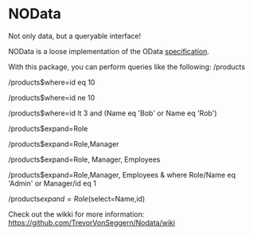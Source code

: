 # NOData
Not only data, but a queryable interface!

NOData is a loose implementation of the OData [specification](http://docs.oasis-open.org/odata/odata/v4.0/errata03/os/complete/part2-url-conventions/odata-v4.0-errata03-os-part2-url-conventions-complete.html).

With this package, you can perform queries like the following:
/products

/products$where=id eq 10

/products$where=id ne 10

/products$where=id lt 3 and (Name eq 'Bob' or Name eq 'Rob')

/products$expand=Role

/products$expand=Role,Manager

/products$expand=Role, Manager, Employees

/products$expand=Role,Manager, Employees & where Role/Name eq 'Admin' or Manager/id eq 1

/products$expand=Role($select=Name,id)

Check out the wikki for more information:
https://github.com/TrevorVonSeggern/Nodata/wiki
